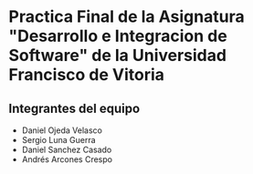 # Practica Final de la Asignatura "Desarrollo e Integracion de Software" de la Universidad Francisco de Vitoria

## Integrantes del equipo

* Daniel Ojeda Velasco
* Sergio Luna Guerra
* Daniel Sanchez Casado
* Andrés Arcones Crespo

